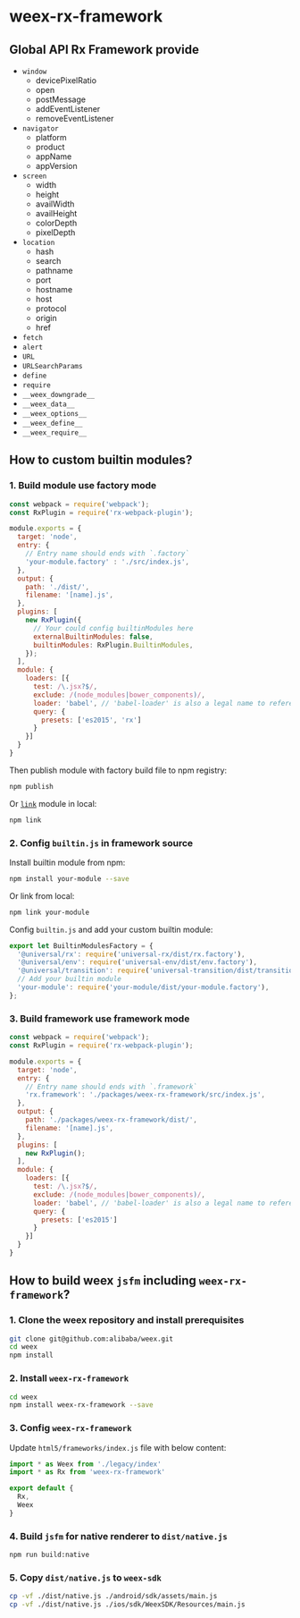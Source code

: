 # weex-rx-framework

## Global API Rx Framework provide

* `window`
  * devicePixelRatio
  * open
  * postMessage
  * addEventListener
  * removeEventListener
* `navigator`
  * platform
  * product
  * appName
  * appVersion
* `screen`
  * width
  * height
  * availWidth
  * availHeight
  * colorDepth
  * pixelDepth
* `location`
  * hash
  * search
  * pathname
  * port
  * hostname
  * host
  * protocol
  * origin
  * href
* `fetch`
* `alert`
* `URL`
* `URLSearchParams`
* `define`
* `require`
* `__weex_downgrade__`
* `__weex_data__`
* `__weex_options__`
* `__weex_define__`
* `__weex_require__`

## How to custom builtin modules?

### 1. Build module use factory mode

```js
const webpack = require('webpack');
const RxPlugin = require('rx-webpack-plugin');

module.exports = {
  target: 'node',
  entry: {
    // Entry name should ends with `.factory`
    'your-module.factory' : './src/index.js',
  },
  output: {
    path: './dist/',
    filename: '[name].js',
  },
  plugins: [
    new RxPlugin({
      // Your could config builtinModules here
      externalBuiltinModules: false,
      builtinModules: RxPlugin.BuiltinModules,
    });
  ],
  module: {
    loaders: [{
      test: /\.jsx?$/,
      exclude: /(node_modules|bower_components)/,
      loader: 'babel', // 'babel-loader' is also a legal name to reference
      query: {
        presets: ['es2015', 'rx']
      }
    }]
  }
}
```

Then publish module with factory build file to npm registry:
```sh
npm publish
```

Or [`link`](https://docs.npmjs.com/cli/link) module in local:
```sh
npm link
```

### 2. Config `builtin.js` in framework source

Install builtin module from npm:
```sh
npm install your-module --save
```

Or link from local:
```sh
npm link your-module
```

Config `builtin.js` and add your custom builtin module:
```js
export let BuiltinModulesFactory = {
  '@universal/rx': require('universal-rx/dist/rx.factory'),
  '@universal/env': require('universal-env/dist/env.factory'),
  '@universal/transition': require('universal-transition/dist/transition.factory'),
  // Add your builtin module
  'your-module': require('your-module/dist/your-module.factory'),
};
```

### 3. Build framework use framework mode

```js
const webpack = require('webpack');
const RxPlugin = require('rx-webpack-plugin');

module.exports = {
  target: 'node',
  entry: {
    // Entry name should ends with `.framework`
    'rx.framework': './packages/weex-rx-framework/src/index.js',
  },
  output: {
    path: './packages/weex-rx-framework/dist/',
    filename: '[name].js',
  },
  plugins: [
    new RxPlugin();
  ],
  module: {
    loaders: [{
      test: /\.jsx?$/,
      exclude: /(node_modules|bower_components)/,
      loader: 'babel', // 'babel-loader' is also a legal name to reference
      query: {
        presets: ['es2015']
      }
    }]
  }
}
```

## How to build weex `jsfm` including `weex-rx-framework`?

### 1. Clone the weex repository and install prerequisites

```sh
git clone git@github.com:alibaba/weex.git
cd weex
npm install
```

### 2. Install `weex-rx-framework`

```sh
cd weex
npm install weex-rx-framework --save
```

### 3. Config `weex-rx-framework`

Update `html5/frameworks/index.js` file with below content:

```js
import * as Weex from './legacy/index'
import * as Rx from 'weex-rx-framework'

export default {
  Rx,
  Weex
}
```

### 4. Build `jsfm` for native renderer to `dist/native.js`

```sh
npm run build:native
```

### 5. Copy `dist/native.js` to `weex-sdk`

```sh
cp -vf ./dist/native.js ./android/sdk/assets/main.js
cp -vf ./dist/native.js ./ios/sdk/WeexSDK/Resources/main.js
```
